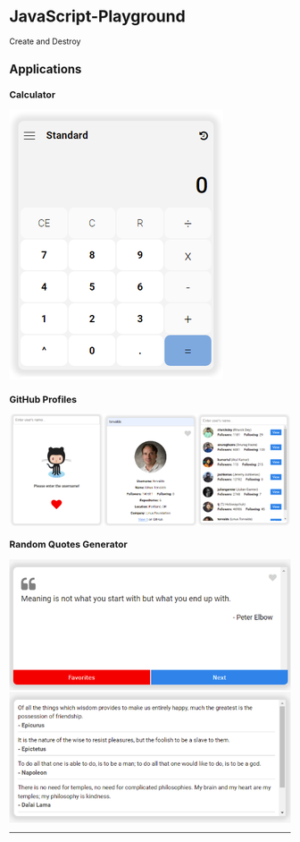 # JavaScript-Playground
Create and Destroy

## Applications

### Calculator

<img src = "./public/images/Calculator.png">

### GitHub Profiles

<div style = "display: flex;">
	<img src = "./public/images/GitHub Profiles 0.png" style = "width: 33.3%;">
	<img src = "./public/images/GitHub Profiles 1.png" style = "width: 33.3%;">
	<img src = "./public/images/GitHub Profiles 2.png" style = "width: 33.3%;">
</div>

### Random Quotes Generator
<img src = "./public/images/Random Quotes 0.png">
<img src = "./public/images/Random Quotes 1.png">

---